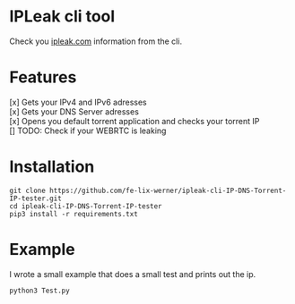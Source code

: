 # IPLeak cli tool

Check you [ipleak.com](https://ipleak.com) information from the cli.

# Features

[x] Gets your IPv4 and IPv6 adresses  
[x] Gets your DNS Server adresses  
[x] Opens you default torrent application and checks your torrent IP  
[] TODO: Check if your WEBRTC is leaking

# Installation

```
git clone https://github.com/fe-lix-werner/ipleak-cli-IP-DNS-Torrent-IP-tester.git
cd ipleak-cli-IP-DNS-Torrent-IP-tester
pip3 install -r requirements.txt
```

# Example

I wrote a small example that does a small test and prints out the ip.

```
python3 Test.py
```
